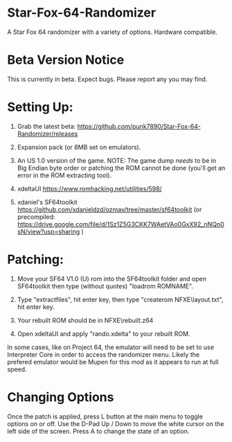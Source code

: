# Star-Fox-64-Randomizer
A Star Fox 64 randomizer with a variety of options. Hardware compatible.
# Beta Version Notice
This is currently in beta. Expect bugs. Please report any you may find.
# Setting Up:

1. Grab the latest beta: https://github.com/punk7890/Star-Fox-64-Randomizer/releases

2. Expansion pack (or 8MB set on emulators).

3. An US 1.0 version of the game. NOTE: The game dump *needs* to be in Big Endian byte order or patching the ROM cannot be done (you'll get an error in the ROM extracting tool).

4. xdeltaUI https://www.romhacking.net/utilities/598/

5. xdaniel's SF64toolkit https://github.com/xdanieldzd/ozmav/tree/master/sf64toolkit (or precompiled: https://drive.google.com/file/d/1Sz1Z5G3CKK7WAetVAo0GxX92_nNQn0sN/view?usp=sharing )



# Patching:

1. Move your SF64 V1.0 (U) rom into the SF64toolkit folder and open SF64toolkit then type (without quotes) "loadrom ROMNAME".

2. Type "extractfiles", hit enter key, then type "createrom NFXE\layout.txt", hit enter key.

3. Your rebuilt ROM should be in NFXE\rebuilt.z64

4. Open xdeltaUI and apply "rando.xdelta" to your rebuilt ROM.

In some cases, like on Project 64, the emulator will need to be set to use Interpreter Core in order to access the randomizer menu. Likely the prefered emulator would be Mupen for this mod as it appears to run at full speed.
# Changing Options
Once the patch is applied, press L button at the main menu to toggle options on or off. Use the D-Pad Up / Down to move the white cursor on the left side of the screen. Press A to change the state of an option.
